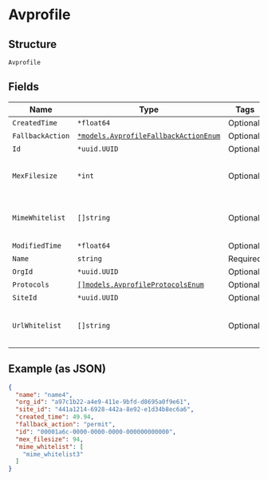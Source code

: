 
# Avprofile

## Structure

`Avprofile`

## Fields

| Name | Type | Tags | Description |
|  --- | --- | --- | --- |
| `CreatedTime` | `*float64` | Optional | - |
| `FallbackAction` | [`*models.AvprofileFallbackActionEnum`](../../doc/models/avprofile-fallback-action-enum.md) | Optional | - |
| `Id` | `*uuid.UUID` | Optional | - |
| `MexFilesize` | `*int` | Optional | in KB<br>**Constraints**: `>= 20`, `<= 40000` |
| `MimeWhitelist` | `[]string` | Optional | **Constraints**: *Unique Items Required* |
| `ModifiedTime` | `*float64` | Optional | - |
| `Name` | `string` | Required | - |
| `OrgId` | `*uuid.UUID` | Optional | - |
| `Protocols` | [`[]models.AvprofileProtocolsEnum`](../../doc/models/avprofile-protocols-enum.md) | Optional | - |
| `SiteId` | `*uuid.UUID` | Optional | - |
| `UrlWhitelist` | `[]string` | Optional | **Constraints**: *Unique Items Required* |

## Example (as JSON)

```json
{
  "name": "name4",
  "org_id": "a97c1b22-a4e9-411e-9bfd-d8695a0f9e61",
  "site_id": "441a1214-6928-442a-8e92-e1d34b8ec6a6",
  "created_time": 49.94,
  "fallback_action": "permit",
  "id": "00001a6c-0000-0000-0000-000000000000",
  "mex_filesize": 94,
  "mime_whitelist": [
    "mime_whitelist3"
  ]
}
```

